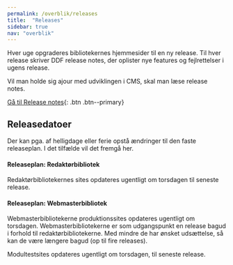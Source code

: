 ```yaml
---
permalink: /overblik/releases
title:  "Releases"
sidebar: true
nav: "overblik"
---
```

Hver uge opgraderes bibliotekernes hjemmesider til en ny release. Til hver release skriver DDF release notes, der oplister nye features og fejlrettelser i ugens release.

Vil man holde sig ajour med udviklingen i CMS, skal man læse release notes. 

[Gå til Release notes](https://www.folkebibliotekernescms.dk/main/overblik/release-notes/){: .btn .btn--primary}

## Releasedatoer

Der kan pga. af helligdage eller ferie opstå ændringer til den faste releaseplan. I det tilfælde vil det fremgå her.

#### Releaseplan: Redaktørbibliotek
Redaktørbibliotekernes sites opdateres ugentligt om torsdagen til seneste release.
 
#### Releaseplan: Webmasterbibliotek
Webmasterbibliotekerne produktionssites opdateres ugentligt om torsdagen. Webmasterbibliotekerne er som udgangspunkt en release bagud i forhold til redaktørbibliotekerne. Med mindre de har ønsket udsættelse, så kan de være længere bagud (op til fire releases).

Modultestsites opdateres ugentligt om torsdagen, til seneste release.


 


